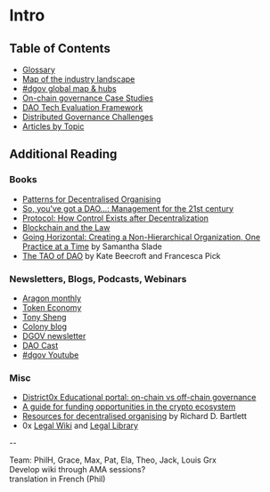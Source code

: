 # Intro

## Table of Contents

* [Glossary](https://wiki.dgov.foundation/resources/glossary)​
* [Map of the industry landscape](https://wiki.dgov.foundation/resources/dgov-industry-landscape)
* [\#dgov global map & hubs](https://wiki.dgov.foundation/resources/map-of-the-industry-landscape)​
* [On-chain governance Case Studies](https://wiki.dgov.foundation/resources/protocol-governance-case-studies)​
* [DAO Tech Evaluation Framework](https://wiki.dgov.foundation/resources/dao-infrastructure-interoperability)​
* [Distributed Governance Challenges](https://wiki.dgov.foundation/resources/distributed-governance-challenges)​
* [Articles by Topic](https://wiki.dgov.foundation/resources/articles-by-topic-1)​

## Additional Reading

### Books

* [Patterns for Decentralised Organising](https://leanpub.com/patterns-for-decentralised-organising)
* [So, you've got a DAO...: Management for the 21st century](https://www.amazon.com/dp/B07BMH8WFY/ref=cm_sw_r_cp_ep_dp_0v4mBbJ4F5V2D)
* [Protocol: How Control Exists after Decentralization](https://mitpress.mit.edu/books/protocol)
* [Blockchain and the Law](http://www.hup.harvard.edu/catalog.php?isbn=9780674976429)
* [Going Horizontal: Creating a Non-Hierarchical Organization, One Practice at a Time](https://www.amazon.com/Going-Horizontal-Creating-Non-Hierarchical-Organization-ebook/dp/B07DKKGQB9/ref=sr_1_1?ie=UTF8&qid=1548501833&sr=8-1&keywords=going+horizontal) by Samantha Slade
* [The TAO of DAO](https://thetaoofthedao.greaterthan.works/) by Kate Beecroft and Francesca Pick

### **Newsletters, Blogs, Podcasts, Webinars**

* ​[Aragon monthly](https://monthly.aragon.org/)​
* ​[Token Economy](http://weekly.tokeneconomy.co/)​
* ​[Tony Sheng](https://www.tonysheng.com/)​
* [Colony blog](http://blog.colony.io)
* [DGOV newsletter](https://dgov.foundation/newsletter)
* [DAO Cast](https://daocast.io/)
* [\#dgov Youtube](https://www.youtube.com/channel/UCGZX1WbJNjuxma-7SXRdRDg)

### **Misc**

* [District0x Educational portal: on-chain vs off-chain governance](https://education.district0x.io/general-topics/what-is-governance/)
* [A guide for funding opportunities in the crypto ecosystem](https://github.com/fredexed/crypto-funding-ops)
* [Resources for decentralised organising](https://hackmd.io/s/Skh_dXNbE) by Richard D. Bartlett
* 0x [Legal Wiki](https://0x.org/wiki#Legal-Wiki) and [Legal Library](https://0x.org/wiki#Legal-Library)

--

Team: PhilH, Grace, Max, Pat, Ela, Theo, Jack, Louis Grx  
Develop wiki through AMA sessions?  
translation in French \(Phil\)

